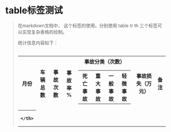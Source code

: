 # table标签测试

> 在markdown文档中， <table> 这个标签的使用。分别使用 table tr th 三个标签可以实现复杂表格的绘制。


统计信息内容如下：

<table>
  <tr>
    <th>月份</th>
    <th>车辆总数</th>
    <th>事故次数</th>
    <th>事故率 %</th>
    <th>
      事故分类（次数）
      <table>
        <tr>
          <th>死亡事故</th>
          <th>重大事故</th>
          <th>一般事故</th>
          <th>轻微事故</th>
        </tr>
      </table>
    </th>
    <th>事故损失（万元）</th>
    <th>备注</th>
  </tr>
  <tr>
    <th>

    </th>
  </tr>
</table>
